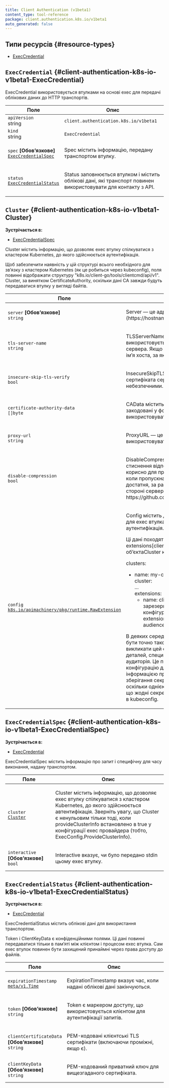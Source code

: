 ```yaml
---
title: Client Authentication (v1beta1)
content_type: tool-reference
package: client.authentication.k8s.io/v1beta1
auto_generated: false
---
```


## Типи ресурсів {#resource-types}

- [ExecCredential](#client-authentication-k8s-io-v1beta1-ExecCredential)

## `ExecCredential` {#client-authentication-k8s-io-v1beta1-ExecCredential}

ExecCredential використовується втулками на основі exec для передачі облікових даних до HTTP транспортів.

<table class="table">
    <thead><tr><th width="30%">Поле</th><th>Опис</th></tr></thead>
    <tbody>
        <tr>
            <td><code>apiVersion</code><br/>string</td><td><code>client.authentication.k8s.io/v1beta1</code></td>
        </tr>
        <tr>
            <td><code>kind</code><br/>string</td>
            <td><code>ExecCredential</code></td>
        </tr>
        <tr>
            <td><code>spec</code> <b>[Обовʼязкове]</b><br/>
                <a href="#client-authentication-k8s-io-v1beta1-ExecCredentialSpec"><code>ExecCredentialSpec</code></a>
            </td>
            <td><p>Spec містить інформацію, передану транспортом втулку.</p></td>
        </tr>
        <tr>
            <td><code>status</code><br/>
                <a href="#client-authentication-k8s-io-v1beta1-ExecCredentialStatus"><code>ExecCredentialStatus</code></a>
            </td>
            <td><p>Status заповнюється втулком і містить облікові дані, які транспорт повинен використовувати для контакту з API.</p></td>
        </tr>
    </tbody>
</table>

## `Cluster` {#client-authentication-k8s-io-v1beta1-Cluster}

**Зустрічається в:**

- [ExecCredentialSpec](#client-authentication-k8s-io-v1beta1-ExecCredentialSpec)

Cluster містить інформацію, що дозволяє exec втулку спілкуватися з кластером Kubernetes, до якого здійснюється аутентифікація.

Щоб забезпечити наявність у цій структурі всього необхідного для звʼязку з кластером Kubernetes (як це робиться через kubeconfig), поля повинні відображати структуру &quot;k8s.io/client-go/tools/clientcmd/api/v1&quot;. Cluster, за винятком CertificateAuthority, оскільки дані CA завжди будуть передаватися втулку у вигляді байтів.</p>

<table class="table">
    <thead><tr><th width="30%">Поле</th><th>Опис</th></tr></thead>
    <tbody>
        <tr>
            <td><code>server</code> <b>[Обовʼязкове]</b><br/>
                <code>string</code>
            </td>
            <td><p>Server — це адреса кластера Kubernetes (https://hostname:port).</p></td>
        </tr>
        <tr>
            <td><code>tls-server-name</code><br/>
                <code>string</code>
            </td>
            <td><p>TLSServerName передається серверу для SNI і використовується у клієнті для перевірки сертифікатів сервера. Якщо ServerName порожній, використовується імʼя хоста, за яким здійснюється контакт з сервером.</p></td>
        </tr>
        <tr>
            <td><code>insecure-skip-tls-verify</code><br/>
                <code>bool</code>
            </td>
            <td><p>InsecureSkipTLSVerify пропускає перевірку дійсності сертифіката сервера. Це зробить ваші HTTPS-зʼєднання небезпечними.</p></td>
        </tr>
        <tr>
            <td><code>certificate-authority-data</code><br/>
                <code>[]byte</code>
            </td>
            <td><p>CAData містить сертифікати органів сертифікації, закодовані у форматі PEM. Якщо порожнє, слід використовувати системні корені.</p></td>
        </tr>
        <tr>
            <td><code>proxy-url</code><br/>
                <code>string</code>
            </td>
            <td><p>ProxyURL — це URL-адреса проксі-сервера, який буде використовуватися для всіх запитів до цього кластера.</p></td>
        </tr>
        <tr>
            <td><code>disable-compression</code><br/>
                <code>bool</code>
            </td>
            <td><p>DisableCompression дозволяє клієнту відмовитися від стиснення відповідей для всіх запитів до сервера. Це корисно для прискорення запитів (особливо списків), коли пропускна здатність мережі клієнт-сервер достатня, за рахунок економії часу на стиснення (на стороні сервера) і розпакування (на стороні клієнта): https://github.com/kubernetes/kubernetes/issues/112296.</p></td>
        </tr>
        <tr>
            <td><code>config</code><br/>
                <a href="https://pkg.go.dev/k8s.io/apimachinery/pkg/runtime/#RawExtension"><code>k8s.io/apimachinery/pkg/runtime.RawExtension</code></a>
            </td>
            <td><p>Config містить додаткові дані конфігурації, специфічні для exec втулка щодо кластера, до якого здійснюється аутентифікація.</p>
                <p>Ці дані походять з поля extensions[client.authentication.k8s.io/exec] обʼєктаCluster клієнтської конфігурації:</p>
                <p>clusters:</p>
                <ul>
                    <li>name: my-cluster<br/>
                    cluster:<br/>
                    ...<br/>
                    extensions:<br/>
                    <ul>
                        <li>name: client.authentication.k8s.io/exec  # зарезервована назва розширення для конфігурації exec для кожного кластера<br/>
                        extension:<br/>
                        audience: 06e3fbd18de8  # довільна конфігурація</li>
                    </ul>
                    </li>
                </ul>
                <p>В деяких середовищах конфігурація користувача може бути точно такою ж для багатьох кластерів (тобто викликати цей exec втулок), за винятком деяких деталей, специфічних для кожного кластера, таких як аудиторія. Це поле дозволяє безпосередньо вказати конфігурацію для кожного кластера разом з інформацією про кластер. Використання цього поля для зберігання секретних даних не рекомендується, оскільки однією з основних переваг exec плагінів є те, що жодні секрети не потрібно зберігати безпосередньо в kubeconfig.</p>
            </td>
        </tr>
    </tbody>
</table>

## `ExecCredentialSpec` {#client-authentication-k8s-io-v1beta1-ExecCredentialSpec}

**Зустрічається в:**

- [ExecCredential](#client-authentication-k8s-io-v1beta1-ExecCredential)

ExecCredentialSpec містить інформацію про запит і специфічну для часу виконання, надану транспортом.

<table class="table">
    <thead><tr><th width="30%">Поле</th><th>Опис</th></tr></thead>
    <tbody>
        <tr>
            <td><code>cluster</code><br/>
                <a href="#client-authentication-k8s-io-v1beta1-Cluster"><code>Cluster</code></a>
            </td>
            <td><p>Cluster містить інформацію, що дозволяє exec втулку спілкуватися з кластером Kubernetes, до якого здійснюється автентифікація. Зверніть увагу, що Cluster є ненульовим тільки тоді, коли provideClusterInfo встановлено в true у конфігурації exec провайдера (тобто, ExecConfig.ProvideClusterInfo).</p></td>
        </tr>
        <tr>
            <td><code>interactive</code> <b>[Обовʼязкове]</b><br/>
                <code>bool</code>
            </td>
                <td><p>Interactive вказує, чи було передано stdin цьому exec втулку.</p></td>
        </tr>
    </tbody>
</table>

## `ExecCredentialStatus` {#client-authentication-k8s-io-v1beta1-ExecCredentialStatus}

**Зустрічається в:**

- [ExecCredential](#client-authentication-k8s-io-v1beta1-ExecCredential)

ExecCredentialStatus містить облікові дані для використання транспортом.

Token і ClientKeyData є конфіденційними полями. Ці дані повинні передаватися тільки в памʼяті між клієнтом і процесом exec втулка. Сам exec втулок повинен бути захищений принаймні через права доступу до файлів.</p>

<table class="table">
    <thead><tr><th width="30%">Поле</th><th>Опис</th></tr></thead>
    <tbody>
        <tr>
            <td><code>expirationTimestamp</code><br/>
                <a href="https://kubernetes.io/docs/reference/generated/kubernetes-api/v1.30/#time-v1-meta"><code>meta/v1.Time</code></a>
            </td>
            <td><p>ExpirationTimestamp вказує час, коли надані облікові дані закінчуються.</p></td>
        </tr>
        <tr>
            <td><code>token</code> <b>[Обовʼязкове]</b><br/>
                <code>string</code>
            </td>
            <td><p>Token є маркером доступу, що використовується клієнтом для аутентифікації запитів.</p></td>
        </tr>
        <tr>
            <td><code>clientCertificateData</code> <b>[Обовʼязкове]</b><br/>
                <code>string</code>
            </td>
            <td><p>PEM-кодовані клієнтські TLS сертифікати (включаючи проміжні, якщо є).</p></td>
        </tr>
        <tr>
            <td><code>clientKeyData</code> <b>[Обовʼязкове]</b><br/>
                <code>string</code>
            </td>
            <td><p>PEM-кодований приватний ключ для вищезгаданого сертифіката.</p></td>
        </tr>
    </tbody>
</table>
